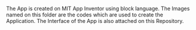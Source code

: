 The App is created on MIT App Inventor using block language. The Images named on this folder are the codes which are used to create the Application. The Interface of the App is also attached on this Repository.
